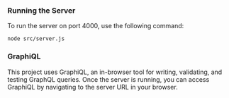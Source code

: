 
### Running the Server

To run the server on port 4000, use the following command:
```
node src/server.js
```

### GraphiQL

This project uses GraphiQL, an in-browser tool for writing, validating, and testing GraphQL queries. Once the server is running, you can access GraphiQL by navigating to the server URL in your browser.